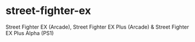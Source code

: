 # street-fighter-ex
Street Fighter EX (Arcade), Street Fighter EX Plus (Arcade) &amp; Street Fighter EX Plus Alpha (PS1)
